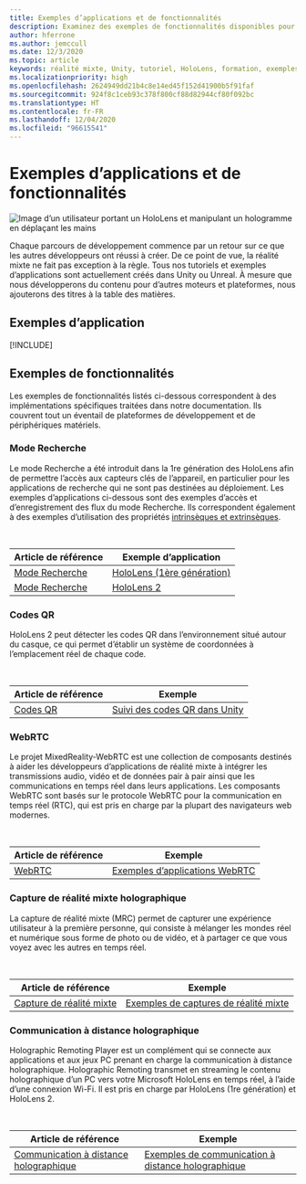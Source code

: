 ```yaml
---
title: Exemples d’applications et de fonctionnalités
description: Examinez des exemples de fonctionnalités disponibles pour HoloLens.
author: hferrone
ms.author: jemccull
ms.date: 12/3/2020
ms.topic: article
keywords: réalité mixte, Unity, tutoriel, HoloLens, formation, exemples, MRTK, mode de recherche, HoloLens 2, codes QR, WebRTC, Capture de Réalité Mixte, communication à distance holographique, outils d’expérience utilisateur
ms.localizationpriority: high
ms.openlocfilehash: 2624949dd21b4c8e14ed45f152d41900b5f91faf
ms.sourcegitcommit: 924f8c1ceb93c378f800cf88d82944cf80f092bc
ms.translationtype: HT
ms.contentlocale: fr-FR
ms.lasthandoff: 12/04/2020
ms.locfileid: "96615541"
---
```

# <a name="samples-and-feature-apps"></a>Exemples d’applications et de fonctionnalités

![Image d’un utilisateur portant un HoloLens et manipulant un hologramme en déplaçant les mains](unreal/images/unreal-developer.jpg)

Chaque parcours de développement commence par un retour sur ce que les autres développeurs ont réussi à créer. De ce point de vue, la réalité mixte ne fait pas exception à la règle. Tous nos tutoriels et exemples d’applications sont actuellement créés dans Unity ou Unreal. À mesure que nous développerons du contenu pour d’autres moteurs et plateformes, nous ajouterons des titres à la table des matières.

## <a name="sample-apps"></a>Exemples d’application

[!INCLUDE[](includes/tabs-samples.md)]

## <a name="feature-samples"></a>Exemples de fonctionnalités

Les exemples de fonctionnalités listés ci-dessous correspondent à des implémentations spécifiques traitées dans notre documentation. Ils couvrent tout un éventail de plateformes de développement et de périphériques matériels.

### <a name="research-mode"></a>Mode Recherche

Le mode Recherche a été introduit dans la 1re génération des HoloLens afin de permettre l’accès aux capteurs clés de l’appareil, en particulier pour les applications de recherche qui ne sont pas destinées au déploiement. Les exemples d’applications ci-dessous sont des exemples d’accès et d’enregistrement des flux du mode Recherche. Ils correspondent également à des exemples d’utilisation des propriétés [intrinsèques et extrinsèques](https://docs.microsoft.com/windows/mixed-reality/locatable-camera#locating-the-device-camera-in-the-world).

<br>

| Article de référence | Exemple d’application |
| --- | --- |
| [Mode Recherche](platform-capabilities-and-apis/research-mode.md) | [HoloLens (1ère génération)](https://github.com/microsoft/HoloLensForCV/tree/master/Samples) |
| [Mode Recherche](platform-capabilities-and-apis/research-mode.md) | [HoloLens 2](https://github.com/microsoft/HoloLens2ForCV/tree/main/Samples) |

### <a name="qr-codes"></a>Codes QR

HoloLens 2 peut détecter les codes QR dans l’environnement situé autour du casque, ce qui permet d’établir un système de coordonnées à l’emplacement réel de chaque code.

<br>

| Article de référence | Exemple |
| --- | --- |
| [Codes QR](platform-capabilities-and-apis/qr-code-tracking.md) | [Suivi des codes QR dans Unity](https://github.com/chgatla-microsoft/QRTracking/tree/master/SampleQRCodes) |

### <a name="webrtc"></a>WebRTC

Le projet MixedReality-WebRTC est une collection de composants destinés à aider les développeurs d’applications de réalité mixte à intégrer les transmissions audio, vidéo et de données pair à pair ainsi que les communications en temps réel dans leurs applications. Les composants WebRTC sont basés sur le protocole WebRTC pour la communication en temps réel (RTC), qui est pris en charge par la plupart des navigateurs web modernes.

<br>

| Article de référence | Exemple |
| --- | --- |
| [WebRTC](https://microsoft.github.io/MixedReality-WebRTC) | [Exemples d’applications WebRTC](https://github.com/microsoft/MixedReality-WebRTC/tree/master/examples) |

### <a name="holographic-mixed-reality-capture"></a>Capture de réalité mixte holographique

La capture de réalité mixte (MRC) permet de capturer une expérience utilisateur à la première personne, qui consiste à mélanger les mondes réel et numérique sous forme de photo ou de vidéo, et à partager ce que vous voyez avec les autres en temps réel.

<br>

| Article de référence | Exemple |
| --- | --- |
| [Capture de réalité mixte](platform-capabilities-and-apis/mixed-reality-capture-for-developers.md) | [Exemples de captures de réalité mixte](https://docs.microsoft.com/samples/microsoft/windows-universal-samples/holographicmixedrealitycapture/) |

### <a name="holographic-remoting"></a>Communication à distance holographique

Holographic Remoting Player est un complément qui se connecte aux applications et aux jeux PC prenant en charge la communication à distance holographique. Holographic Remoting transmet en streaming le contenu holographique d’un PC vers votre Microsoft HoloLens en temps réel, à l’aide d’une connexion Wi-Fi. Il est pris en charge par HoloLens (1re génération) et HoloLens 2.

<br>

| Article de référence | Exemple |
| --- | --- |
| [Communication à distance holographique](platform-capabilities-and-apis/holographic-remoting-player.md) | [Exemples de communication à distance holographique](https://github.com/microsoft/MixedReality-HolographicRemoting-Samples) |